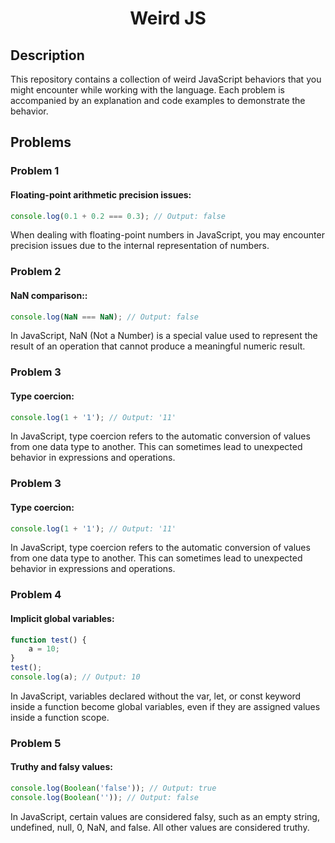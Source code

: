 <div align="center">
  <h1 >Weird JS</h1>
</div>

## Description
This repository contains a collection of weird JavaScript behaviors that you might encounter while working with the language. Each problem is accompanied by an explanation and code examples to demonstrate the behavior.

## Problems

### Problem 1
#### Floating-point arithmetic precision issues:
```javascript
console.log(0.1 + 0.2 === 0.3); // Output: false
```
When dealing with floating-point numbers in JavaScript, you may encounter precision issues due to the internal representation of numbers.

### Problem 2
####  NaN comparison::
```javascript
console.log(NaN === NaN); // Output: false
```
In JavaScript, NaN (Not a Number) is a special value used to represent the result of an operation that cannot produce a meaningful numeric result. 

### Problem 3
####  Type coercion:
```javascript
console.log(1 + '1'); // Output: '11'
```
In JavaScript, type coercion refers to the automatic conversion of values from one data type to another. This can sometimes lead to unexpected behavior in expressions and operations.

### Problem 3
####  Type coercion:
```javascript
console.log(1 + '1'); // Output: '11'
```
In JavaScript, type coercion refers to the automatic conversion of values from one data type to another. This can sometimes lead to unexpected behavior in expressions and operations.

### Problem 4
####  Implicit global variables:
```javascript
function test() {
    a = 10;
}
test();
console.log(a); // Output: 10
```
In JavaScript, variables declared without the var, let, or const keyword inside a function become global variables, even if they are assigned values inside a function scope.

### Problem 5
####  Truthy and falsy values:
```javascript
console.log(Boolean('false')); // Output: true
console.log(Boolean('')); // Output: false
```
In JavaScript, certain values are considered falsy, such as an empty string, undefined, null, 0, NaN, and false. All other values are considered truthy.
